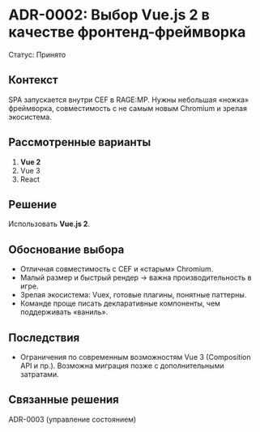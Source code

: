# ADR-0002: Выбор Vue.js 2 в качестве фронтенд-фреймворка
Статус: Принято

## Контекст
SPA запускается внутри CEF в RAGE:MP. Нужны небольшая «ножка» фреймворка, совместимость с не самым новым Chromium и зрелая экосистема.

## Рассмотренные варианты
1) **Vue 2**  
2) Vue 3  
3) React  


## Решение
Использовать **Vue.js 2**.

## Обоснование выбора
- Отличная совместимость с CEF и «старым» Chromium.
- Малый размер и быстрый рендер → важна производительность в игре.
- Зрелая экосистема: Vuex, готовые плагины, понятные паттерны.
- Команде проще писать декларативные компоненты, чем поддерживать «ваниль».

## Последствия
- Ограничения по современным возможностям Vue 3 (Composition API и пр.). Возможна миграция позже с дополнительными затратами.

## Связанные решения
ADR-0003 (управление состоянием)
